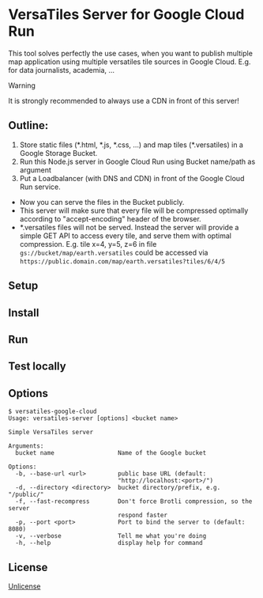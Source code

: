 # VersaTiles Server for Google Cloud Run

This tool solves perfectly the use cases, when you want to publish multiple map application using multiple versatiles tile sources in Google Cloud.
E.g. for data journalists, academia, ...

> [!WARNING]
> It is strongly recommended to always use a CDN in front of this server!

## Outline:

1. Store static files (\*.html, \*.js, \*.css, …) and map tiles (\*.versatiles) in a Google Storage Bucket.
2. Run this Node.js server in Google Cloud Run using Bucket name/path as argument
3. Put a Loadbalancer (with DNS and CDN) in front of the Google Cloud Run service.

* Now you can serve the files in the Bucket publicly.
* This server will make sure that every file will be compressed optimally according to "accept-encoding" header of the browser.
* \*.versatiles files will not be served. Instead the server will provide a simple GET API to access every tile, and serve them with optimal compression. E.g. tile x=4, y=5, z=6 in file `gs://bucket/map/earth.versatiles` could be accessed via `https://public.domain.com/map/earth.versatiles?tiles/6/4/5`

## Setup

## Install

## Run

## Test locally

## Options

<!--- This chapter is generated automatically --->

```console
$ versatiles-google-cloud
Usage: versatiles-server [options] <bucket name>

Simple VersaTiles server

Arguments:
  bucket name                  Name of the Google bucket

Options:
  -b, --base-url <url>         public base URL (default:
                               "http://localhost:<port>/")
  -d, --directory <directory>  bucket directory/prefix, e.g. "/public/"
  -f, --fast-recompress        Don't force Brotli compression, so the server
                               respond faster
  -p, --port <port>            Port to bind the server to (default: 8080)
  -v, --verbose                Tell me what you're doing
  -h, --help                   display help for command
```

## License

[Unlicense](./LICENSE.md)
